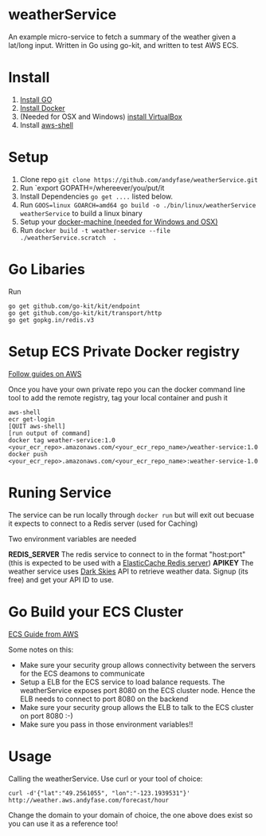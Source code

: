 # weatherService
An example micro-service to fetch a summary of the weather given a lat/long input. Written in Go using go-kit, and written to test AWS ECS.


# Install 

1. [Install GO](https://golang.org/doc/install)
1. [Install Docker](https://docs.docker.com/engine/installation/)
1. (Needed for OSX and Windows) [install VirtualBox](https://www.virtualbox.org/wiki/Downloads) 
1. Install [aws-shell](https://github.com/awslabs/aws-shell) 

# Setup 

1. Clone repo `git clone https://github.com/andyfase/weatherService.git`
1. Run `export GOPATH=/whereever/you/put/it
1. Install Dependencies `go get ....` listed below.
1. Run `GOOS=linux GOARCH=amd64 go build -o ./bin/linux/weatherService weatherService` to build a linux binary
1. Setup your [docker-machine (needed for Windows and OSX)](https://docs.docker.com/machine/get-started/)
1. Run `docker build -t weather-service --file ./weatherService.scratch  .`

# Go Libaries

Run 

```
go get github.com/go-kit/kit/endpoint
go get github.com/go-kit/kit/transport/http
go get gopkg.in/redis.v3
```

# Setup ECS Private Docker registry

[Follow guides on AWS](http://docs.aws.amazon.com/AmazonECR/latest/userguide/ECR_GetStarted.html)

Once you have your own private repo you can the docker command line tool to add the remote registry, tag your local container and push it

```
aws-shell
ecr get-login
[QUIT aws-shell]
[run output of command]
docker tag weather-service:1.0 <your_ecr_repo>.amazonaws.com/<your_ecr_repo_name>/weather-service:1.0
docker push <your_ecr_repo>.amazonaws.com/<your_ecr_repo_name>:weather-service-1.0
```
# Runing Service
The service can be run locally through `docker run` but will exit out becuase it expects to connect to a Redis server (used for Caching)

Two environment variables are needed

**REDIS_SERVER** The redis service to connect to in the format "host:port" (this is expected to be used with a [ElasticCache Redis server](http://docs.aws.amazon.com/AmazonElastiCache/latest/UserGuide/Clusters.Create.Redis.CON.html))
**APIKEY** The weather service uses [Dark Skies](https://developer.forecast.io/) API to retrieve weather data. Signup (its free) and get your API ID to use.

# Go Build your ECS Cluster

[ECS Guide from AWS](http://docs.aws.amazon.com/AmazonECS/latest/developerguide/ECS_GetStarted.html)

Some notes on this:

- Make sure your security group allows connectivity between the servers for the ECS deamons to communicate
- Setup a ELB for the ECS service to load balance requests. The weatherService exposes port 8080 on the ECS cluster node. Hence the ELB needs to connect to port 8080 on the backend
- Make sure your security group allows the ELB to talk to the ECS cluster on port 8080 :-)
- Make sure you pass in those environment variables!!

# Usage
Calling the weatherService. Use curl or your tool of choice:

```
curl -d'{"lat":"49.2561055", "lon":"-123.1939531"}' http://weather.aws.andyfase.com/forecast/hour
```

Change the domain to your domain of choice, the one above does exist so you can use it as a reference too!


